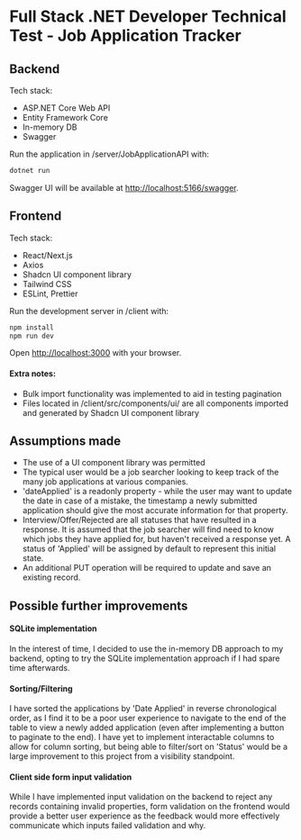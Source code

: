# Full Stack .NET Developer Technical Test - Job Application Tracker

## Backend
Tech stack:
- ASP.NET Core Web API
- Entity Framework Core
- In-memory DB
- Swagger

Run the application in /server/JobApplicationAPI with:
```bash
dotnet run
```

Swagger UI will be available at [http://localhost:5166/swagger](http://localhost:5166/swagger).

## Frontend
Tech stack:
- React/Next.js
- Axios
- Shadcn UI component library
- Tailwind CSS
- ESLint, Prettier

Run the development server in /client with:

```bash
npm install
npm run dev
```

Open [http://localhost:3000](http://localhost:3000) with your browser.

#### Extra notes:
- Bulk import functionality was implemented to aid in testing pagination
- Files located in /client/src/components/ui/ are all components imported and generated by Shadcn UI component library

## Assumptions made
- The use of a UI component library was permitted
- The typical user would be a job searcher looking to keep track of the many job applications at various companies.
- 'dateApplied' is a readonly property - while the user may want to update the date in case of a mistake, the timestamp a newly submitted application should give the most accurate information for that property.
- Interview/Offer/Rejected are all statuses that have resulted in a response. It is assumed that the job searcher will find need to know which jobs they have applied for, but haven't received a response yet. A status of 'Applied' will be assigned by default to represent this initial state.
- An additional PUT operation will be required to update and save an existing record.

## Possible further improvements
#### SQLite implementation
In the interest of time, I decided to use the in-memory DB approach to my backend, opting to try the SQLite implementation approach if I had spare time afterwards. 

#### Sorting/Filtering
I have sorted the applications by 'Date Applied' in reverse chronological order, as I find it to be a poor user experience to navigate to the end of the table to view a newly added application (even after implementing a button to paginate to the end). I have yet to implement interactable columns to allow for column sorting, but being able to filter/sort on 'Status' would be a large improvement to this project from a visibility standpoint.

#### Client side form input validation
While I have implemented input validation on the backend to reject any records containing invalid properties, form validation on the frontend would provide a better user experience as the feedback would more effectively communicate which inputs failed validation and why.

